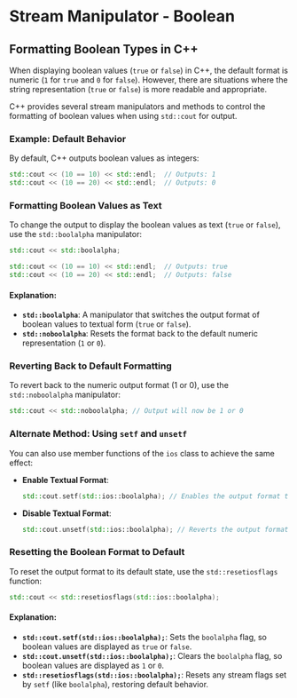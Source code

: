 # Stream Manipulator - Boolean

## Formatting Boolean Types in C++

When displaying boolean values (`true` or `false`) in C++, the default format is numeric (`1` for `true` and `0` for `false`). However, there are situations where the string representation (`true` or `false`) is more readable and appropriate. 

C++ provides several stream manipulators and methods to control the formatting of boolean values when using `std::cout` for output.

### Example: Default Behavior

By default, C++ outputs boolean values as integers:

```cpp
std::cout << (10 == 10) << std::endl;  // Outputs: 1
std::cout << (10 == 20) << std::endl;  // Outputs: 0
```

### Formatting Boolean Values as Text

To change the output to display the boolean values as text (`true` or `false`), use the `std::boolalpha` manipulator:

```cpp
std::cout << std::boolalpha;

std::cout << (10 == 10) << std::endl;  // Outputs: true
std::cout << (10 == 20) << std::endl;  // Outputs: false
```

#### Explanation:

- **`std::boolalpha`**: A manipulator that switches the output format of boolean values to textual form (`true` or `false`). 
- **`std::noboolalpha`**: Resets the format back to the default numeric representation (`1` or `0`).

### Reverting Back to Default Formatting

To revert back to the numeric output format (1 or 0), use the `std::noboolalpha` manipulator:

```cpp
std::cout << std::noboolalpha; // Output will now be 1 or 0
```

### Alternate Method: Using `setf` and `unsetf`

You can also use member functions of the `ios` class to achieve the same effect:

- **Enable Textual Format**:
  ```cpp
  std::cout.setf(std::ios::boolalpha); // Enables the output format to be true/false
  ```
  
- **Disable Textual Format**:
  ```cpp
  std::cout.unsetf(std::ios::boolalpha); // Reverts the output format to 1/0
  ```

### Resetting the Boolean Format to Default

To reset the output format to its default state, use the `std::resetiosflags` function:

```cpp
std::cout << std::resetiosflags(std::ios::boolalpha);
```

#### Explanation:

- **`std::cout.setf(std::ios::boolalpha);`**: Sets the `boolalpha` flag, so boolean values are displayed as `true` or `false`.
- **`std::cout.unsetf(std::ios::boolalpha);`**: Clears the `boolalpha` flag, so boolean values are displayed as `1` or `0`.
- **`std::resetiosflags(std::ios::boolalpha);`**: Resets any stream flags set by `setf` (like `boolalpha`), restoring default behavior.